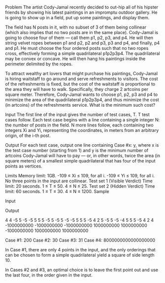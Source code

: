 Problem
The artist Cody-Jamal recently decided to out-hip all of his hipster friends by showing his latest paintings in an impromptu outdoor gallery. He is going to show up in a field, put up some paintings, and display them.

The field has N posts in it, with no subset of 3 of them being collinear (which also implies that no two posts are in the same place). Cody-Jamal is going to choose four of them — call them p1, p2, p3, and p4. He will then string velvet ropes between p1 and p2, p2 and p3, p3 and p4, and finally, p4 and p1. He must choose the four ordered posts such that no two ropes cross, effectively forming a simple quadrilateral p1p2p3p4. The quadrilateral may be convex or concave. He will then hang his paintings inside the perimeter delimited by the ropes.

To attract wealthy art lovers that might purchase his paintings, Cody-Jamal is hiring waitstaff to go around and serve refreshments to visitors. The cost of the refreshments is fixed, but the cost of the waitstaff is proportional to the area they will have to walk. Specifically, they charge 2 artcoins per square meter. Therefore, Cody-Jamal wants to choose p1, p2, p3 and p4 to minimize the area of the quadrilateral p1p2p3p4, and thus minimize the cost (in artcoins) of the refreshments service. What is the minimum such cost?

Input
The first line of the input gives the number of test cases, T. T test cases follow. Each test case begins with a line containing a single integer N: the number of posts in the field. N more lines follow, each containing two integers Xi and Yi, representing the coordinates, in meters from an arbitrary origin, of the i-th post.

Output
For each test case, output one line containing Case #x: y, where x is the test case number (starting from 1) and y is the minimum number of artcoins Cody-Jamal will have to pay — or, in other words, twice the area (in square meters) of a smallest simple quadrilateral that has four of the input points as vertices.

Limits
Memory limit: 1GB.
-109 ≤ Xi ≤ 109, for all i.
-109 ≤ Yi ≤ 109, for all i.
No three points in the input are collinear.
Test set 1 (Visible Verdict)
Time limit: 20 seconds.
1 ≤ T ≤ 50.
4 ≤ N ≤ 25.
Test set 2 (Hidden Verdict)
Time limit: 60 seconds.
1 ≤ T ≤ 30.
4 ≤ N ≤ 1200.
Sample

Input
 	
Output
 
4
4
-5 5
-5 -5
5 5
5 -5
5
-5 5
-5 -5
5 5
5 -5
4 2
5
-5 5
-5 -4
5 5
5 -5
4 2
4
-1000000000 -1000000000
-1000000000 1000000000
1000000000 -1000000000
1000000000 1000000000

  
Case #1: 200
Case #2: 30
Case #3: 31
Case #4: 8000000000000000000

  
In Case #1, there are only 4 points in the input, and the only orderings that can be chosen to form a simple quadrilateral yield a square of side length 10.



In Cases #2 and #3, an optimal choice is to leave the first point out and use the last four, in the order given in the input.

 